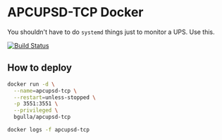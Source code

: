 # APCUPSD-TCP Docker
You shouldn't have to do `systemd` things just to monitor a UPS. Use this.

[![Build Status](https://cloud.drone.io/api/badges/bgulla/apcupsd-tcp/status.svg)](https://cloud.drone.io/bgulla/apcupsd-tcp)


## How to deploy
```bash
docker run -d \
  --name=apcupsd-tcp \
  --restart=unless-stopped \
  -p 3551:3551 \
  --privileged \
  bgulla/apcupsd-tcp

docker logs -f apcupsd-tcp
```
